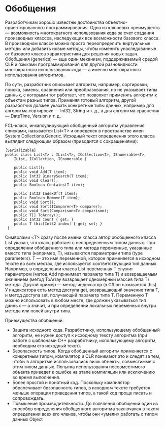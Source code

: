 # Обобщения

Разработчикам хорошо известны достоинства объектно-ориентированного программирования. Одно из ключевых преимуществ — возможность многократного использования кода за счет создания производных классов, наследующих все возможности базового класса. В производном классе можно просто переопределить виртуальные методы или добавить новые методы, чтобы изменить унаследованные от базового класса характеристики для решения новых задач. Обобщения \(generics\) — еще один механизм, поддерживаемый средой CLR и языками программирования для другой разновидности многократного использования кода — а именно многократного использования алгоритмов.

 По сути, разработчик описывает алгоритм, например, сортировки, поиска, замены, сравнения или преобразования, но не указывает типы данных, с которыми тот работает, что позволяет применять алгоритм к объектам разных типов. Применяя готовый алгоритм, другой разработчик должен указать конкретные типы данных, например для алгоритма сортировки — Int32, String и т. д., а для алгоритма сравнения — DateTime, Version и т. д.

FCL-класс, инкапсулирующий обобщенный алгоритм управления списками, называется List&lt;T&gt; и определен в пространстве имен System.Collections.Generic. Исходный текст определения этого класса выглядит следующим образом \(приводится с сокращениями\):

```
[Serializable] public class List<T> : IList<T>, ICollection<T>, IEnumerable<T>,   
    IList, ICollection, IEnumerable {
    
    public List();  
    public void Add(T item);  
    public Int32 BinarySearch(T item);  
    public void Clear();
    public Boolean Contains(T item);  
    
    public Int32 IndexOf(T item);  
    public Boolean Remove(T item);  
    public void Sort();  
    public void Sort(IComparer<T> comparer);  
    public void Sort(Comparison<T> comparison);  
    public T[] ToArray();
    public Int32 Count { get; }  
    public T this[Int32 index] { get; set; }
 } 
```

Символами &lt;T&gt; сразу после имени класса автор обобщенного класса List указал, что класс работает с неопределенным типом данных. При определении обобщенного типа или метода переменные, указанные вместо типа \(например, T\), называются параметрами типа \(type parameters\). T — это имя переменной, которое применяется в исходном тексте во всех местах, где используется соответствующий тип данных. Например, в определении класса List переменная T служит параметром \(метод Add принимает параметр типа T\) и возвращаемым значением \(метод ToArray возвращает одномерный массив типа T\) метода. Другой пример — метод-индексатор \(в C\# он называется this\). У индексатора есть метод доступа get, возвращающий значение типа T, и метод доступа set, получающий параметр типа T. Переменную T можно использовать в любом месте, где должен указываться тип данных — а значит, и при определении локальных переменных внутри метода или полей внутри типа.

Приемущества обобщений:

*  Защита исходного кода. Разработчику, использующему обобщенный алгоритм, не нужен доступ к исходному тексту алгоритма \(при работе с шаблонами C++ разработчику, использующему алгоритм, необходим его исходный текст\). 
*  Безопасность типов. Когда обобщенный алгоритм применяется с конкретным типом, компилятор и CLR понимают это и следят за тем, чтобы в алгоритме использовались лишь объекты, совместимые с этим типом данных. Попытка использования несовместимого объекта приведет к ошибке на этапе компиляции или исключению во время выполнения.
* Более простой и понятный код. Поскольку компилятор обеспечивает безопасность типов, в исходном тексте требуется меньше операция приведения типов, а такой код проще писать и сопровождать. 
* Повышение производительности. До появления обобщений один из способов определения обобщенного алгоритма заключался в таком определении всех его членов, чтобы они «умели» работать с типом данных Object



